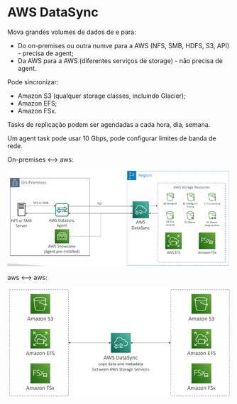 # AWS DataSync

Mova grandes volumes de dados de e para:

* Do on-premises ou outra numve para a AWS (NFS, SMB, HDFS, S3, API) - precisa de agent;
* Da AWS para a AWS (diferentes serviços de storage) - não precisa de agent.

Pode sincronizar:

* Amazon S3 (qualquer storage classes, incluindo Glacier);
* Amazon EFS;
* Amazon FSx.

Tasks de replicação podem ser agendadas a cada hora, dia, semana.

Um agent task pode usar 10 Gbps, pode configurar limites de banda de rede.

On-premises <--> aws:

![](./imagens/datasync.png)

aws <--> aws:

![](./imagens/datasync_cloud.png)
